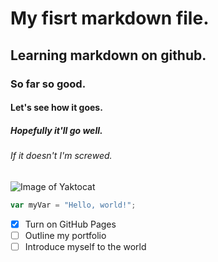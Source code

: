# My fisrt markdown file.
## Learning markdown on github.
### So far so good.
#### Let's see how it goes.
##### Hopefully it'll go well.
###### If it doesn't I'm screwed.

![Image of Yaktocat](https://octodex.github.com/images/yaktocat.png)


``` javascript
var myVar = "Hello, world!";
```

- [x] Turn on GitHub Pages
- [ ] Outline my portfolio
- [ ] Introduce myself to the world
